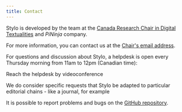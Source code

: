 ```yaml
---
title: Contact
---
```


Stylo is developed by the team at the [Canada Research Chair in Digital Textualities](https://ecrituresnumeriques.ca/en/Team) and *PiNinja* company.

For more information, you can contact us at the [Chair's email address](mailto:crc.ecrituresnumeriques@gmail.com).

For questions and discussion about Stylo, a helpdesk is open every Thursday morning from 11am to 12pm (Canadian time): 

<link-button href="https://meet.jit.si/stylo" color="hyperlink">Reach the helpdesk
by videoconference</link-button>

We do consider specific requests that Stylo be adapted to particular editorial chains - like a journal, for example

It is possible to report problems and bugs on the [GitHub repository](https://github.com/EcrituresNumeriques/stylo/issues).
